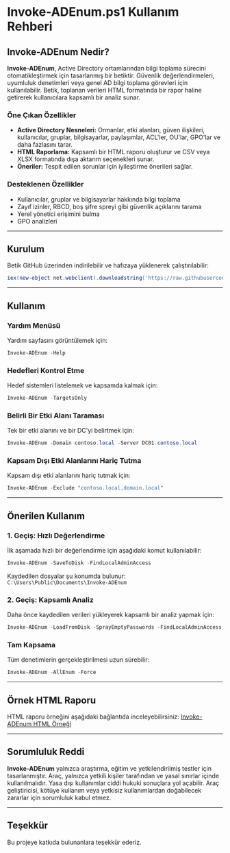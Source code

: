 # Invoke-ADEnum.ps1 Kullanım Rehberi

## **Invoke-ADEnum Nedir?**

**Invoke-ADEnum**, Active Directory ortamlarından bilgi toplama sürecini otomatikleştirmek için tasarlanmış bir betiktir. Güvenlik değerlendirmeleri, uyumluluk denetimleri veya genel AD bilgi toplama görevleri için kullanılabilir. Betik, toplanan verileri HTML formatında bir rapor haline getirerek kullanıcılara kapsamlı bir analiz sunar.

### **Öne Çıkan Özellikler**
- **Active Directory Nesneleri:** Ormanlar, etki alanları, güven ilişkileri, kullanıcılar, gruplar, bilgisayarlar, paylaşımlar, ACL'ler, OU'lar, GPO'lar ve daha fazlasını tarar.
- **HTML Raporlama:** Kapsamlı bir HTML raporu oluşturur ve CSV veya XLSX formatında dışa aktarım seçenekleri sunar.
- **Öneriler:** Tespit edilen sorunlar için iyileştirme önerileri sağlar.

### **Desteklenen Özellikler**
- Kullanıcılar, gruplar ve bilgisayarlar hakkında bilgi toplama
- Zayıf izinler, RBCD, boş şifre spreyi gibi güvenlik açıklarını tarama
- Yerel yönetici erişimini bulma
- GPO analizleri

---

## **Kurulum**

Betik GitHub üzerinden indirilebilir ve hafızaya yüklenerek çalıştırılabilir:

```powershell
iex(new-object net.webclient).downloadstring('https://raw.githubusercontent.com/Leo4j/Invoke-ADEnum/main/Invoke-ADEnum.ps1')
```

---

## **Kullanım**

### **Yardım Menüsü**
Yardım sayfasını görüntülemek için:
```powershell
Invoke-ADEnum -Help
```

### **Hedefleri Kontrol Etme**
Hedef sistemleri listelemek ve kapsamda kalmak için:
```powershell
Invoke-ADEnum -TargetsOnly
```

### **Belirli Bir Etki Alanı Taraması**
Tek bir etki alanını ve bir DC'yi belirtmek için:
```powershell
Invoke-ADEnum -Domain contoso.local -Server DC01.contoso.local
```

### **Kapsam Dışı Etki Alanlarını Hariç Tutma**
Kapsam dışı etki alanlarını hariç tutmak için:
```powershell
Invoke-ADEnum -Exclude "contoso.local,domain.local"
```

---

## **Önerilen Kullanım**

### **1. Geçiş: Hızlı Değerlendirme**
İlk aşamada hızlı bir değerlendirme için aşağıdaki komut kullanılabilir:
```powershell
Invoke-ADEnum -SaveToDisk -FindLocalAdminAccess
```
Kaydedilen dosyalar şu konumda bulunur: `C:\Users\Public\Documents\Invoke-ADEnum`

### **2. Geçiş: Kapsamlı Analiz**
Daha önce kaydedilen verileri yükleyerek kapsamlı bir analiz yapmak için:
```powershell
Invoke-ADEnum -LoadFromDisk -SprayEmptyPasswords -FindLocalAdminAccess -RBCD -UserCreatedObjects -WeakPermissions -MoreGPOs -AllDescriptions
```

### **Tam Kapsama**
Tüm denetimlerin gerçekleştirilmesi uzun sürebilir:
```powershell
Invoke-ADEnum -AllEnum -Force
```

---

## **Örnek HTML Raporu**
HTML raporu örneğini aşağıdaki bağlantıda inceleyebilirsiniz:
[Invoke-ADEnum HTML Örneği](https://leo4j.github.io/Invoke-ADEnum/)

---

## **Sorumluluk Reddi**
**Invoke-ADEnum** yalnızca araştırma, eğitim ve yetkilendirilmiş testler için tasarlanmıştır. Araç, yalnızca yetkili kişiler tarafından ve yasal sınırlar içinde kullanılmalıdır. Yasa dışı kullanımlar ciddi hukuki sonuçlara yol açabilir. Araç geliştiricisi, kötüye kullanım veya yetkisiz kullanımlardan doğabilecek zararlar için sorumluluk kabul etmez.

---

## **Teşekkür**
Bu projeye katkıda bulunanlara teşekkür ederiz.

